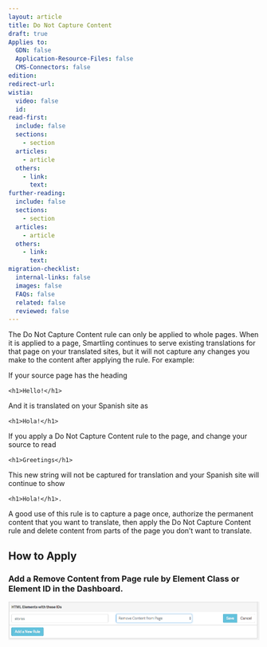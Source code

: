 ```yaml
---
layout: article
title: Do Not Capture Content
draft: true
Applies to:
  GDN: false
  Application-Resource-Files: false
  CMS-Connectors: false
edition:
redirect-url:
wistia:
  video: false
  id:
read-first:
  include: false
  sections:
    - section
  articles:
    - article
  others:
    - link:
      text:
further-reading:
  include: false
  sections:
    - section
  articles:
    - article
  others:
    - link:
      text:
migration-checklist:
  internal-links: false
  images: false
  FAQs: false
  related: false
  reviewed: false
---
```



The Do Not Capture Content rule can only be applied to whole pages. When it is applied to a page, Smartling continues to serve existing translations for that page on your translated sites, but it will not capture any changes you make to the content after applying the rule. For example:

If your source page has the heading

~~~
<h1>Hello!</h1>
~~~

And it is translated on your Spanish site as

~~~
<h1>Hola!</h1>
~~~

If you apply a Do Not Capture Content rule to the page, and change your source to read

~~~
<h1>Greetings</h1>
~~~

This new string will not be captured for translation and your Spanish site will continue to show

~~~
<h1>Hola!</h1>.
~~~

A good use of this rule is to capture a page once, authorize the permanent content that you want to translate, then apply the Do Not Capture Content rule and delete content from parts of the page you don’t want to translate.

## How to Apply

### Add a Remove Content from Page rule by Element Class or Element ID in the Dashboard.

![](/uploads/versions/smartling___global_delivery_network_configuration---x----979-149x---.png)
